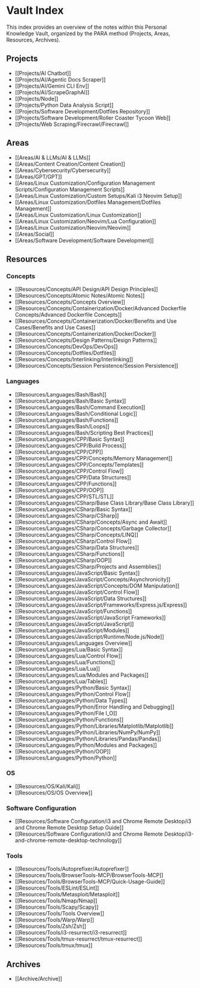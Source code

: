 # Vault Index

This index provides an overview of the notes within this Personal Knowledge Vault, organized by the PARA method (Projects, Areas, Resources, Archives).

## Projects

*   [[Projects/AI Chatbot]]
*   [[Projects/AI/Agentic Docs Scraper]]
*   [[Projects/AI/Gemini CLI Env]]
*   [[Projects/AI/ScrapeGraphAI]]
*   [[Projects/Node]]
*   [[Projects/Python Data Analysis Script]]
*   [[Projects/Software Development/Dotfiles Repository]]
*   [[Projects/Software Development/Roller Coaster Tycoon Web]]
*   [[Projects/Web Scraping/Firecrawl/Firecrawl]]

## Areas

*   [[Areas/AI & LLMs/AI & LLMs]]
*   [[Areas/Content Creation/Content Creation]]
*   [[Areas/Cybersecurity/Cybersecurity]]
*   [[Areas/GPT/GPT]]
*   [[Areas/Linux Customization/Configuration Management Scripts/Configuration Management Scripts]]
*   [[Areas/Linux Customization/Custom Setups/Kali i3 Neovim Setup]]
*   [[Areas/Linux Customization/Dotfiles Management/Dotfiles Management]]
*   [[Areas/Linux Customization/Linux Customization]]
*   [[Areas/Linux Customization/Neovim/Lua Configuration]]
*   [[Areas/Linux Customization/Neovim/Neovim]]
*   [[Areas/Social]]
*   [[Areas/Software Development/Software Development]]

## Resources

### Concepts

*   [[Resources/Concepts/API Design/API Design Principles]]
*   [[Resources/Concepts/Atomic Notes/Atomic Notes]]
*   [[Resources/Concepts/Concepts Overview]]
*   [[Resources/Concepts/Containerization/Docker/Advanced Dockerfile Concepts/Advanced Dockerfile Concepts]]
*   [[Resources/Concepts/Containerization/Docker/Benefits and Use Cases/Benefits and Use Cases]]
*   [[Resources/Concepts/Containerization/Docker/Docker]]
*   [[Resources/Concepts/Design Patterns/Design Patterns]]
*   [[Resources/Concepts/DevOps/DevOps]]
*   [[Resources/Concepts/Dotfiles/Dotfiles]]
*   [[Resources/Concepts/Interlinking/Interlinking]]
*   [[Resources/Concepts/Session Persistence/Session Persistence]]

### Languages

*   [[Resources/Languages/Bash/Bash]]
*   [[Resources/Languages/Bash/Basic Syntax]]
*   [[Resources/Languages/Bash/Command Execution]]
*   [[Resources/Languages/Bash/Conditional Logic]]
*   [[Resources/Languages/Bash/Functions]]
*   [[Resources/Languages/Bash/Loops]]
*   [[Resources/Languages/Bash/Scripting Best Practices]]
*   [[Resources/Languages/CPP/Basic Syntax]]
*   [[Resources/Languages/CPP/Build Process]]
*   [[Resources/Languages/CPP/CPP]]
*   [[Resources/Languages/CPP/Concepts/Memory Management]]
*   [[Resources/Languages/CPP/Concepts/Templates]]
*   [[Resources/Languages/CPP/Control Flow]]
*   [[Resources/Languages/CPP/Data Structures]]
*   [[Resources/Languages/CPP/Functions]]
*   [[Resources/Languages/CPP/OOP]]
*   [[Resources/Languages/CPP/STL/STL]]
*   [[Resources/Languages/CSharp/Base Class Library/Base Class Library]]
*   [[Resources/Languages/CSharp/Basic Syntax]]
*   [[Resources/Languages/CSharp/CSharp]]
*   [[Resources/Languages/CSharp/Concepts/Async and Await]]
*   [[Resources/Languages/CSharp/Concepts/Garbage Collector]]
*   [[Resources/Languages/CSharp/Concepts/LINQ]]
*   [[Resources/Languages/CSharp/Control Flow]]
*   [[Resources/Languages/CSharp/Data Structures]]
*   [[Resources/Languages/CSharp/Functions]]
*   [[Resources/Languages/CSharp/OOP]]
*   [[Resources/Languages/CSharp/Projects and Assemblies]]
*   [[Resources/Languages/JavaScript/Basic Syntax]]
*   [[Resources/Languages/JavaScript/Concepts/Asynchronicity]]
*   [[Resources/Languages/JavaScript/Concepts/DOM Manipulation]]
*   [[Resources/Languages/JavaScript/Control Flow]]
*   [[Resources/Languages/JavaScript/Data Structures]]
*   [[Resources/Languages/JavaScript/Frameworks/Express.js/Express]]
*   [[Resources/Languages/JavaScript/Functions]]
*   [[Resources/Languages/JavaScript/JavaScript Frameworks]]
*   [[Resources/Languages/JavaScript/JavaScript]]
*   [[Resources/Languages/JavaScript/Modules]]
*   [[Resources/Languages/JavaScript/Runtime/Node.js/Node]]
*   [[Resources/Languages/Languages Overview]]
*   [[Resources/Languages/Lua/Basic Syntax]]
*   [[Resources/Languages/Lua/Control Flow]]
*   [[Resources/Languages/Lua/Functions]]
*   [[Resources/Languages/Lua/Lua]]
*   [[Resources/Languages/Lua/Modules and Packages]]
*   [[Resources/Languages/Lua/Tables]]
*   [[Resources/Languages/Python/Basic Syntax]]
*   [[Resources/Languages/Python/Control Flow]]
*   [[Resources/Languages/Python/Data Types]]
*   [[Resources/Languages/Python/Error Handling and Debugging]]
*   [[Resources/Languages/Python/File I_O]]
*   [[Resources/Languages/Python/Functions]]
*   [[Resources/Languages/Python/Libraries/Matplotlib/Matplotlib]]
*   [[Resources/Languages/Python/Libraries/NumPy/NumPy]]
*   [[Resources/Languages/Python/Libraries/Pandas/Pandas]]
*   [[Resources/Languages/Python/Modules and Packages]]
*   [[Resources/Languages/Python/OOP]]
*   [[Resources/Languages/Python/Python]]

### OS

*   [[Resources/OS/Kali/Kali]]
*   [[Resources/OS/OS Overview]]

### Software Configuration

*   [[Resources/Software Configuration/i3 and Chrome Remote Desktop/i3 and Chrome Remote Desktop Setup Guide]]
*   [[Resources/Software Configuration/i3 and Chrome Remote Desktop/i3-and-chrome-remote-desktop-technology]]

### Tools

*   [[Resources/Tools/Autoprefixer/Autoprefixer]]
*   [[Resources/Tools/BrowserTools-MCP/BrowserTools-MCP]]
*   [[Resources/Tools/BrowserTools-MCP/Quick-Usage-Guide]]
*   [[Resources/Tools/ESLint/ESLint]]
*   [[Resources/Tools/Metasploit/Metasploit]]
*   [[Resources/Tools/Nmap/Nmap]]
*   [[Resources/Tools/Scapy/Scapy]]
*   [[Resources/Tools/Tools Overview]]
*   [[Resources/Tools/Warp/Warp]]
*   [[Resources/Tools/Zsh/Zsh]]
*   [[Resources/Tools/i3-resurrect/i3-resurrect]]
*   [[Resources/Tools/tmux-resurrect/tmux-resurrect]]
*   [[Resources/Tools/tmux/tmux]]


## Archives

*   [[Archive/Archive]]